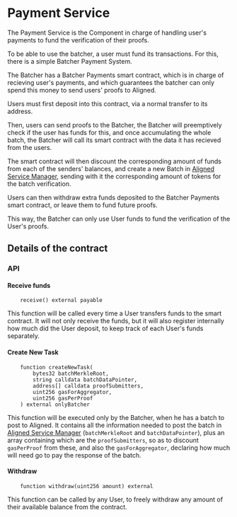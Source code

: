 # Payment Service

The Payment Service is the Component in charge of handling user's payments to fund the verification of their proofs. 

To be able to use the batcher, a user must fund its transactions. For this, there is a simple Batcher Payment System.

The Batcher has a Batcher Payments smart contract, which is in charge of recieving user's payments, and which guarantees the batcher can only spend this money to send users' proofs to Aligned.

Users must first deposit into this contract, via a normal transfer to its address.

Then, users can send proofs to the Batcher, the Batcher will preemptively check if the user has funds for this, and once accumulating the whole batch, the Batcher will call its smart contract with the data it has recieved from the users.

The smart contract will then discount the corresponding amount of funds from each of the senders' balances, and create a new Batch in [Aligned Service Manager](./3_service_manager_contract.md), sending with it the corresponding amount of tokens for the batch verification.

Users can then withdraw extra funds deposited to the Batcher Payments smart contract, or leave them to fund future proofs.

This way, the Batcher can only use User funds to fund the verification of the User's proofs.

## Details of the contract

### API

#### Receive funds

```solidity
    receive() external payable
```

This function will be called every time a User transfers funds to the smart contract. It will not only receive the funds, but it will also register internally how much did the User deposit, to keep track of each User's funds separately. 


#### Create New Task

```solidity
    function createNewTask(
        bytes32 batchMerkleRoot,
        string calldata batchDataPointer,
        address[] calldata proofSubmitters,
        uint256 gasForAggregator,
        uint256 gasPerProof
    ) external onlyBatcher
```

This function will be executed only by the Batcher, when he has a batch to post to Aligned. It contains all the information needed to post the batch in [Aligned Service Manager](./3_service_manager_contract.md) (`batchMerkleRoot` and `batchDataPointer`), plus an array containing which are the `proofSubmitters`, so as to discount `gasPerProof` from these, and also the `gasForAggregator`, declaring how much will need go to pay the response of the batch.

#### Withdraw

```solidity
    function withdraw(uint256 amount) external
```

This function can be called by any User, to freely withdraw any amount of their available balance from the contract.

